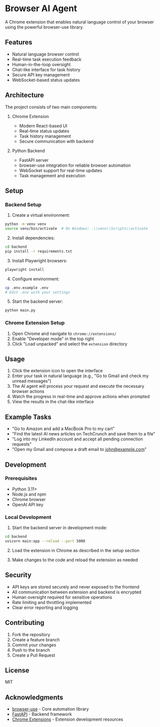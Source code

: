 # Browser AI Agent

A Chrome extension that enables natural language control of your browser using the powerful browser-use library.

## Features

- Natural language browser control
- Real-time task execution feedback
- Human-in-the-loop oversight
- Chat-like interface for task history
- Secure API key management
- WebSocket-based status updates

## Architecture

The project consists of two main components:

1. Chrome Extension
   - Modern React-based UI
   - Real-time status updates
   - Task history management
   - Secure communication with backend

2. Python Backend
   - FastAPI server
   - browser-use integration for reliable browser automation
   - WebSocket support for real-time updates
   - Task management and execution

## Setup

### Backend Setup

1. Create a virtual environment:
```bash
python -m venv venv
source venv/bin/activate  # On Windows: .\\venv\\Scripts\\activate
```

2. Install dependencies:
```bash
cd backend
pip install -r requirements.txt
```

3. Install Playwright browsers:
```bash
playwright install
```

4. Configure environment:
```bash
cp .env.example .env
# Edit .env with your settings
```

5. Start the backend server:
```bash
python main.py
```

### Chrome Extension Setup

1. Open Chrome and navigate to `chrome://extensions/`
2. Enable "Developer mode" in the top right
3. Click "Load unpacked" and select the `extension` directory

## Usage

1. Click the extension icon to open the interface
2. Enter your task in natural language (e.g., "Go to Gmail and check my unread messages")
3. The AI agent will process your request and execute the necessary browser actions
4. Watch the progress in real-time and approve actions when prompted
5. View the results in the chat-like interface

## Example Tasks

- "Go to Amazon and add a MacBook Pro to my cart"
- "Find the latest AI news articles on TechCrunch and save them to a file"
- "Log into my LinkedIn account and accept all pending connection requests"
- "Open my Gmail and compose a draft email to john@example.com"

## Development

### Prerequisites

- Python 3.11+
- Node.js and npm
- Chrome browser
- OpenAI API key

### Local Development

1. Start the backend server in development mode:
```bash
cd backend
uvicorn main:app --reload --port 5000
```

2. Load the extension in Chrome as described in the setup section

3. Make changes to the code and reload the extension as needed

## Security

- API keys are stored securely and never exposed to the frontend
- All communication between extension and backend is encrypted
- Human oversight required for sensitive operations
- Rate limiting and throttling implemented
- Clear error reporting and logging

## Contributing

1. Fork the repository
2. Create a feature branch
3. Commit your changes
4. Push to the branch
5. Create a Pull Request

## License

MIT

## Acknowledgments

- [browser-use](https://github.com/browser-use/browser-use) - Core automation library
- [FastAPI](https://fastapi.tiangolo.com/) - Backend framework
- [Chrome Extensions](https://developer.chrome.com/docs/extensions/) - Extension development resources
